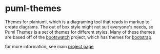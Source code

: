 # puml-themes
Themes for plantuml, which is a diagraming tool that reads in markup to create diagrams. The out of box style might not suit everyone's needs, so Puml Themes is a set of themes for different styles. Many of these themes are based off of the [bootswatch](https://bootswatch.com/) project, which has themes for [bootstrap](https://getbootstrap.com/).

for more information, see main [project page](https://bschwarz.github.io/puml-themes/)
